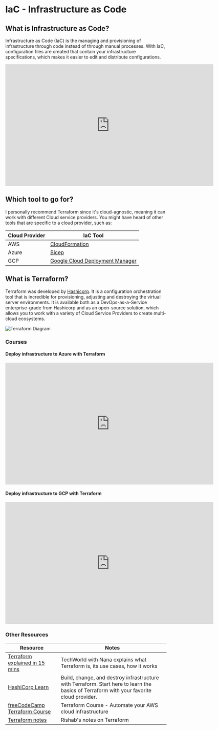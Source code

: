 # IaC - Infrastructure as Code

## What is Infrastructure as Code?

Infrastructure as Code (IaC) is the managing and provisioning of infrastructure through code instead of through manual processes.
With IaC, configuration files are created that contain your infrastructure specifications, which makes it easier to edit and distribute configurations.

<iframe width="650" height="380" src="https://www.youtube.com/embed/EIOuIwKS0P0?start=54" title="YouTube video player" frameborder="0" allow="accelerometer; autoplay; clipboard-write; encrypted-media; gyroscope; picture-in-picture; web-share" allowfullscreen></iframe>

## Which tool to go for?

I personally recommend Terraform since it's cloud-agnostic, meaning it can work with different Cloud service providers.
You might have heard of other tools that are specific to a cloud provider, such as:

| Cloud Provider | IaC Tool |
| --- | ----------- |
| AWS | [CloudFormation](https://aws.amazon.com/cloudformation/) |
| Azure | [Bicep](https://learn.microsoft.com/en-us/azure/azure-resource-manager/bicep/overview?tabs=bicep) |
| GCP | [Google Cloud Deployment Manager](https://cloud.google.com/deployment-manager/docs) |

## What is Terraform?

Terraform was developed by [Hashicorp](https://www.hashicorp.com/). It is a configuration orchestration tool that is incredible for provisioning, adjusting and destroying the virtual server environments. It is available both as a DevOps-as-a-Service enterprise-grade from Hashicorp and as an open-source solution, which allows you to work with a variety of Cloud Service Providers to create multi-cloud ecosystems.

![Terraform Diagram](../../assets/HashiCorpTerraform.webp)

### Courses

#### Deploy infrastructure to Azure with Terraform

<iframe width="650" height="380" src="https://www.youtube.com/embed/HdMB2YCtVr4" title="YouTube video player" frameborder="0" allow="accelerometer; autoplay; clipboard-write; encrypted-media; gyroscope; picture-in-picture; web-share" allowfullscreen></iframe>

#### Deploy infrastructure to GCP with Terraform

<iframe width="650" height="380" src="https://youtube.com/embed/VCayKl82Lt8" title="YouTube video player" frameborder="0" allow="accelerometer; autoplay; clipboard-write; encrypted-media; gyroscope; picture-in-picture; web-share" allowfullscreen></iframe>

### Other Resources

| Resource | Notes |
| --- | ----------- |
| [Terraform explained in 15 mins](https://youtu.be/l5k1ai_GBDE) | TechWorld with Nana explains what Terraform is, its use cases, how it works |
| [HashiCorp Learn](https://learn.hashicorp.com/terraform) | Build, change, and destroy infrastructure with Terraform. Start here to learn the basics of Terraform with your favorite cloud provider. |
| [freeCodeCamp Terraform Course](https://youtu.be/SLB_c_ayRMo) | Terraform Course - Automate your AWS cloud infrastructure |
| [Terraform notes](https://notes.rishab.cloud/terraform-associate) | Rishab's notes on Terraform |
